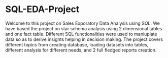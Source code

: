 # SQL-EDA-Project
Welcome to this project on Sales Exporatory Data Analysis using SQL. We have based the project on star schema analysis using 2 dimensional tables and one fact table. 
Different SQL functionalities were used to maniuplate data so as to derive insights helping in decision making.
The project covers different topics from creating database, loading datasets into tables, different analysis for different needs, and 2 full fledged reports creation.
